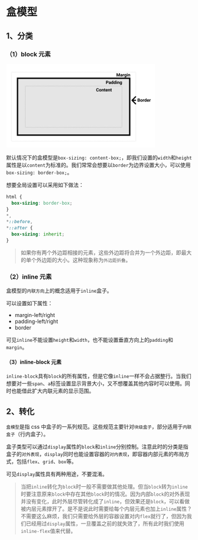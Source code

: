# 盒模型

## 1、分类

### （1）block 元素

<img src="./img/image-20211231164302374.png" alt="image-20211231164302374" style="zoom:50%;" />

默认情况下的盒模型是`box-sizing: content-box;`，即我们设置的`width`和`height`属性是以`content`为标准的。我们常常会想要以`border`为边界设置大小，可以使用`box-sizing: border-box;`。

想要全局设置可以采用如下做法：

```css
html {
  box-sizing: border-box;
}
*,
*::before,
*::after {
  box-sizing: inherit;
}
```

> 如果你有两个外边距相接的元素，这些外边距将合并为一个外边距，即最大的单个外边距的大小。这种现象称为`外边距折叠`。

### （2）inline 元素

盒模型的``内联方向``上的概念适用于`inline`盒子。

可以设置如下属性：

- margin-left/right
- padding-left/right
- border

可见`inline`不能设置`height`和`width`，也不能设置垂直方向上的`padding`和`margin`。

#### （3）inline-block 元素

`inline-block`具有`block`的所有属性，但是它像`inline`一样不会占据整行。当我们想要对一些`span`、`a`标签设置显示背景大小，又不想覆盖其他内容时可以使用。同时也能借此扩大内联元素的显示范围。

## 2、转化

`盒模型`是指 css 中盒子的一系列规范。这些规范主要针对`块级盒子`，部分适用于`内联盒子`（行内盒子）。

盒子类型可以通过`display`属性的`block`和`inline`分别控制。注意此时的分类是指盒子的`对外表现`，`display`同时也能设置容器的`对内表现`，即容器内部元素的布局方式，包括`flex`、`grid`、`box`等。

可见`display`属性具有两种用途，不要混淆。

> 当把`inline`转化为`block`时一般不需要做其他处理。但当`block`转为`inline`时要注意原来`block`中存在其他`block`时的情况。因为内部`block`的对外表现并没有变化，此时外层尽管转化成了`inline`，但效果还是`block`，可以看做被内层元素撑开了。是不是说此时需要给每个内层元素也加上`inline`属性？不需要这么麻烦，我们只需要给外层的容器设置对内`flex`就行了，但因为我们已经用过`display`属性，一旦覆盖之前的就失效了，所有此时我们使用`inline-flex`值来代替。
